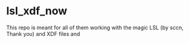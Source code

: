 # lsl_xdf_now
This repo is meant for all of them working with the magic LSL (by  sccn, Thank you) and XDF files and 
